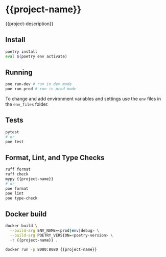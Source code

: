 # {{project-name}}

{{project-description}}

## Install

```bash
poetry install
eval $(poetry env activate)
```

## Running

```bash
poe run-dev # run in dev mode
poe run-prod # run in prod mode
```

To change and add environment variables and settings use the `env` files in the `env_files` folder.

## Tests

```bash
pytest
# or
poe test
```

## Format, Lint, and Type Checks

```bash
ruff format
ruff check
mypy {{project-name}}
# or
poe format
poe lint
poe type-check 
```

## Docker build

```bash
docker build \
  --build-arg ENV_NAME=<prod|env|debug> \
  --build-arg POETRY_VERSION=<poetry-version> \
  -t {{project-name}} .

docker run -p 8080:8080 {{project-name}}
```